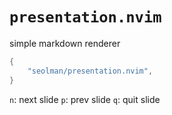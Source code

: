 # `presentation.nvim`
simple markdown renderer

```lua
{
    "seolman/presentation.nvim",
}
```

`n`: next slide
`p`: prev slide
`q`: quit slide
